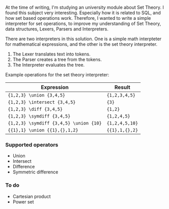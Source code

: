 At the time of writing, I'm studying an university module about Set Theory. I found this subject very interesting. Especially how it is related to SQL, and how set based operations work.
Therefore, I wanted to write a simple interpreter for set operations, to improve my understanding of Set Theory, data structures, Lexers, Parsers and Interpreters.

There are two interpreters in this solution. One is a simple math interpteter for mathematical expressions, and the other is the set theory interpreter.

1.  The Lexer translates text into tokens.
2.  The Parser creates a tree from the tokens.
3.  The Interpreter evaluates the tree.

Example operations for the set theory interpreter:

| Expression    | Result |
| -------- | ------- |
| `{1,2,3} \union {3,4,5}` | `{1,2,3,4,5}` |
| `{1,2,3} \intersect {3,4,5}` | `{3}` |
| `{1,2,3} \diff {3,4,5}` | `{1,2}` |
| `{1,2,3} \symdiff {3,4,5}` | `{1,2,4,5}` |
| `{1,2,3} \symdiff {3,4,5} \union {10}` | `{1,2,4,5,10}` |
|`{{1},1} \union {{1},{},1,2}`|`{{1},1,{},2}`|

<h3>Supported operators</h3>
<ul>
  <li>Union</li>
  <li>Intersect</li>
  <li>Difference</li>
  <li>Symmetric difference</li>
</ul>

<h3>To do</h3>
<ul>
  <li>Cartesian product</li>
  <li>Power set</li>
</ul>
